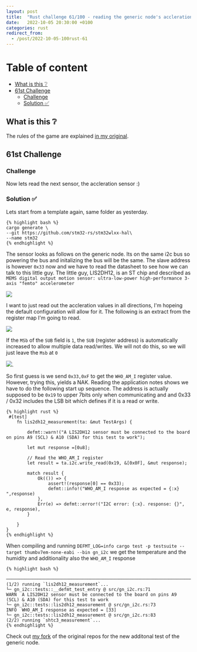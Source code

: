 ```yaml
---
layout: post
title:  "Rust challenge 61/100 - reading the generic node's accleration sensor"
date:   2022-10-05 20:30:00 +0100
categories: rust
redirect_from:
  - /post/2022-10-05-100rust-61
---
```



#  Table of content
<!-- MarkdownTOC autolink="true" -->

- [What is this :grey_question:](#what-is-this-grey_question)
- [61st Challenge](#61st-challenge)
    - [Challenge](#challenge)
    - [Solution :white_check_mark:](#solution-white_check_mark)

<!-- /MarkdownTOC -->

## What is this :grey_question: 

The rules of the game are explained [in my original](https://maebli.github.io/rust/2021/10/18/100rust.html). 

## 61st Challenge
### Challenge

Now lets read the next sensor, the accleration sensor :)

### Solution :white_check_mark:

Lets start from a template again, same folder as yesterday. 

    {% highlight bash %}
    cargo generate \
    --git https://github.com/stm32-rs/stm32wlxx-hal\
    --name stm32
    {% endhighlight %}


The sensor looks as follows on the generic node. Its on the same i2c bus so powering the bus and initalizing the bus will be the same. The slave address is however `0x33` now and we have to read the datasheet to see how we can talk to this little guy. The little guy, LIS2DH12, is an ST chip and described as `MEMS digital output motion sensor: ultra-low-power high-performance 3-axis "femto" accelerometer`

![](/assets/img/acclerationsensor.png)


I want to just read out the accleration values in all directions, I'm hopeing the default configuration will allow for it. The following is an extract from the register map I'm going to read. 

![](/assets/img/registermap.png) 

If the `MSb` of the `SUB` field is `1`, the `SUB` (register address) is automatically increased to allow multiple data read/writes. We will not do this, so we will just leave the `Msb` at `0`

![](/assets/img/typical-i2c.png).

So first guess is we send `0x33,0xF` to get the `WHO_AM_I` register value. However, trying this, yields a NAK. Reading the application notes shows we have to do the following start up sequence.
The address is actually supposed to be `0x19` to upper 7bits only when communicating and  and 0x33 / 0x32 includes the LSB bit which defines if it is a read or write.


    {% highlight rust %}
     #[test]
        fn lis2dh12_measurement(ta: &mut TestArgs) {

            defmt::warn!("A LIS2DH12 sensor must be connected to the board on pins A9 (SCL) & A10 (SDA) for this test to work");

            let mut response =[0u8];

            // Read the WHO_AM_I register
            let result = ta.i2c.write_read(0x19, &[0x0F], &mut response);

            match result {
                Ok(()) => {
                    assert!(response[0] == 0x33);
                    defmt::info!("WHO_AM_I response as expected = {:x} ",response)
                },
                Err(e) => defmt::error!("I2C error: {:x}. response: {}", e, response),
            }

        }
    }
    {% endhighlight %}

When compiling and running `DEFMT_LOG=info cargo test -p testsuite --target thumbv7em-none-eabi --bin gn_i2c` we get the temperature and the humidity and additionality also the `WHO_AM_I` response


    {% highlight bash %}
      ────────────────────────────────────────────────────────────────────────────────
    (1/2) running `lis2dh12_measurement`...
    └─ gn_i2c::tests::__defmt_test_entry @ src/gn_i2c.rs:71
    WARN  A LIS2DH12 sensor must be connected to the board on pins A9 (SCL) & A10 (SDA) for this test to work
    └─ gn_i2c::tests::lis2dh12_measurement @ src/gn_i2c.rs:73
    INFO  WHO_AM_I response as expected = [33] 
    └─ gn_i2c::tests::lis2dh12_measurement @ src/gn_i2c.rs:83
    (2/2) running `shtc3_measurement`...
    {% endhighlight %}


Check out [my fork](https://github.com/maebli/stm32wlxx-hal) of the original repos for the new additonal test of the generic node. 
